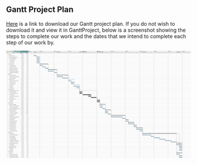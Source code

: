## Gantt Project Plan
[Here](gantt-chart/ganttproject.gan) is a link to download our Gantt project plan. If you do not wish to download it and view it in GanttProject, below is a screenshot showing the steps to complete our work and the dates that we intend to complete each step of our work by.

![Gantt Project Plan](gantt-chart/Project%20Plan%202.png)
